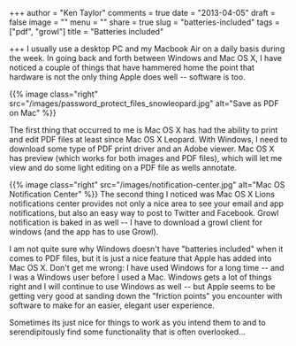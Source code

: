 +++
author = "Ken Taylor"
comments = true
date = "2013-04-05"
draft = false
image = ""
menu = ""
share = true
slug = "batteries-included"
tags = ["pdf", "growl"]
title = "Batteries included"

+++
I usually use a desktop PC and my Macbook Air on a daily basis during the week. In going back and forth between Windows and Mac OS X, I have noticed a couple of things that have hammered home the point that hardware is not the only thing Apple does well -- software is too.

{{% image class="right" src="/images/password_protect_files_snowleopard.jpg" alt="Save as PDF on Mac" %}}

The first thing that occurred to me is Mac OS X has had the ability to print and edit PDF files at least since Mac OS X Leopard. With Windows, I need to download some type of PDF print driver and an Adobe viewer. Mac OS X has preview (which works for both images and PDF files), which will let me view and do some light editing on a PDF file as wells annotate.

{{% image class="right" src="/images/notification-center.jpg" alt="Mac OS Notification Center" %}}
The second thing I noticed was Mac OS X Lions notifications center provides not only a nice area to see your email and app notifications, but also an easy way to post to Twitter and Facebook. Growl notification is baked in as well -- I have to download a growl client for windows (and the app has to use Growl).

I am not quite sure why Windows doesn't have "batteries included" when it comes to PDF files, but it is just a nice feature that Apple has added into Mac OS X. Don't get me wrong: I have used Windows for a long time -- and I was a Windows user before I used a Mac. Windows gets a lot of things right and I will continue to use Windows as well -- but Apple seems to be getting very good at sanding down the "friction points" you encounter with software to make for an easier, elegant user experience.

Sometimes its just nice for things to work as you intend them to and to serendipitously find some functionality that is often overlooked...

